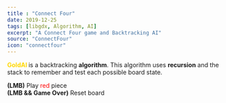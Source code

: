 ```yaml
---
title : "Connect Four"
date: 2019-12-25
tags: [libgdx, Algorithm, AI]
excerpt: "A Connect Four game and Backtracking AI"
source: "ConnectFour"
icon: "connectfour"
---
```


<span style="color: gold; "><b> GoldAI </b></span> is a backtracking **algorithm**.
This algorithm uses **recursion** and the stack
to remember and test each possible board state.

<script src="soundmanager2-setup.js" id="setup"></script>
<script src="soundmanager2-jsmin.js" id="jsmin"></script>
<div id="embed-html" display="inline-block"></div>

<script type="text/javascript" src="/ConnectFour/html.nocache.js"></script>

<script>
  function handleMouseDown(evt) {
    evt.preventDefault();
    evt.stopPropagation();
    evt.target.style.cursor = 'default';
    window.focus();
  }

  function handleMouseUp(evt) {
    evt.preventDefault();
    evt.stopPropagation();
    evt.target.style.cursor = '';
  }
  document.getElementById('embed-html').addEventListener('mousedown', handleMouseDown, false);
  document.getElementById('embed-html').addEventListener('mouseup', handleMouseUp, false);
</script>

**(LMB)** Play <span style="color: red;"> red </span> piece  
**(LMB && Game Over)** Reset board  

